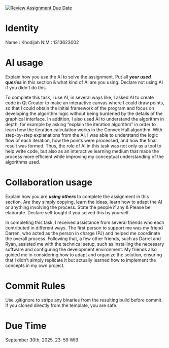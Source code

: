 [![Review Assignment Due Date](https://classroom.github.com/assets/deadline-readme-button-22041afd0340ce965d47ae6ef1cefeee28c7c493a6346c4f15d667ab976d596c.svg)](https://classroom.github.com/a/T_SwjO2j)
# Identity
Name    : Khodijah 
NIM     : 1313623002

# AI usage
Explain how you use the AI to solve the assignment. Put all ***your used queries*** in this section & what kind of AI are you using. Declare not using AI if you didn't do this. 

To complete this task, I use AI,  in several ways like, I asked AI to create code in Qt Creator to make an interactive canvas where I could draw points, so that I could obtain the initial framework of the program and focus on developing the algorithm logic without being burdened by the details of the graphical interface. In addition, I also used AI to understand the algorithm in depth, for example by asking “explain the iteration algorithm” in order to learn how the iteration calculation works in the Convex Hull algorithm. With step-by-step explanations from the AI, I was able to understand the logic flow of each iteration, how the points were processed, and how the final result was formed. Thus, the role of AI in this task was not only as a tool to help write code, but also as an interactive learning medium that made the process more efficient while improving my conceptual understanding of the algorithms used.


# Collaboration usage
Explain how you are ***using others*** to complete the assignment in this section. Are they simply copying, learn the ideas, learn how to adapt the AI or anything involving the process. State the people if any & Please be elaborate. Declare self tought if you solved this by yourself. 

In completing this task, I received assistance from several friends who each contributed in different ways. The first person to support me was my friend Darren, who acted as the person in charge (PJ) and helped me coordinate the overall process. Following that, a few other friends, such as Darrel and Ryan, assisted me with the technical setup, such as installing the necessary software and configuring the development environment. My friends also guided me in considering how to adapt and organize the solution, ensuring that I didn’t simply replicate it but actually learned how to implement the concepts in my own project. 

# Commit Rules
Use .gitignore to stripe any binaries from the resulting build before commit.  If you cloned directly from the template, you are safe. 

# Due Time
September 30th, 2025. 23: 59 WIB
